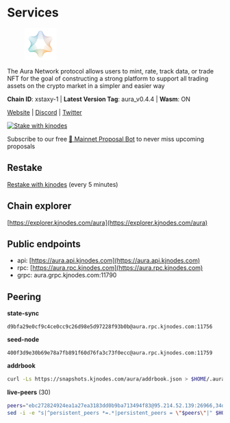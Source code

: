 # Services

<figure><img src="https://raw.githubusercontent.com/kj89/cosmos-images/main/logos/aura.png" alt=""><figcaption></figcaption></figure>

The Aura Network protocol allows users to mint, rate, track data,  or trade NFT for the goal of constructing a strong platform to  support all trading assets on the crypto market in a simpler and easier way

**Chain ID**: xstaxy-1 | **Latest Version Tag**: aura_v0.4.4 | **Wasm**: ON

[Website](https://aura.network) | [Discord](https://discord.gg/hpvF5QcWRf) | [Twitter](https://twitter.com/AuraNetworkHQ)

[![Stake with kjnodes](https://i.ibb.co/cr44Q8j/button-stake-with-kjnodes.png)](https://restake.app/aura/auravaloper17q4k3j6kcslrcuxtj9mxdcgez7kw7jdma8ykjs)

Subscribe to our free [🤖 Mainnet Proposal Bot](https://t.me/kjnodes_proposal_bot) to never miss upcoming proposals

## Restake

[Restake with kjnodes](https://restake.app/aura/auravaloper17q4k3j6kcslrcuxtj9mxdcgez7kw7jdma8ykjs) (every 5 minutes)
## Chain explorer
[https://explorer.kjnodes.com/aura](https://explorer.kjnodes.com/aura)

## Public endpoints

* api: [https://aura.api.kjnodes.com](https://aura.api.kjnodes.com)
* rpc: [https://aura.rpc.kjnodes.com](https://aura.rpc.kjnodes.com)
* grpc: aura.grpc.kjnodes.com:11790

## Peering

**state-sync**

```text
d9bfa29e0cf9c4ce0cc9c26d98e5d97228f93b0b@aura.rpc.kjnodes.com:11756
```

**seed-node**

```text
400f3d9e30b69e78a7fb891f60d76fa3c73f0ecc@aura.rpc.kjnodes.com:11759
```

**addrbook**
```bash
curl -Ls https://snapshots.kjnodes.com/aura/addrbook.json > $HOME/.aura/config/addrbook.json
```

**live-peers** (30)
```bash
peers="ebc272824924ea1a27ea3183dd0b9ba713494f83@95.214.52.139:26966,34d759895c5a451488db34c686e74cb954d86723@65.108.135.212:26656,670c0c23a1196e706e058133fbbb156f7f33b352@5.9.95.147:26656,5de24f52cd9fa5121752942517c0c195c0682eb9@34.31.163.156:26656,c9c0b28dcf2db5f0e7b756986d3326d62ba47e78@144.126.147.58:26656,1f536bba1e1922d8920ab742afd8c78b447c68b2@194.163.178.191:26676,7885a9e940b45b9a2183488ca3a901b043b6ed67@144.76.40.53:21756,07317346ab58eb4de14fe8c7705863002186d340@142.132.201.53:36656,5e87d03a29ceca5e376e55588d9b099bb5d9524f@136.38.83.242:25656,aec1624fad0adf47f9b4f7300dcb8bd4d63567f1@57.128.20.163:21756,3e7ef25f1c9829351936884618659167400eb0f1@142.132.149.171:26656,b6a0d0d030f35ffffcfe92e72ea13933c1adbe62@116.202.174.253:21656,0599779759ed60e12ed39a94cd02d303ba10d591@95.214.52.174:36656,0179528068da0dfaf61005cf5aa28793ca42b129@85.25.74.163:26656,a60a9f3400cb978b313ad5a47d59f6c518ef2a04@3.135.201.61:26656,1584b3aa3969def4a9f70555b3b442d334053e94@148.113.159.22:10156,ed15ae05f17dd4e672eec0a96c38364d063b68dc@65.108.6.45:60756,3e05f2b0fdd750511dbff9d3f6a47d3bc3d4b1f0@141.95.204.81:61456,a859027129ee2524b57c43b9ecbe3bcc4d120efb@195.3.222.183:26656,63a90346040657406ddc48a2679e3bfbe17f717a@65.108.195.29:51656,e46238ddcf2113b70f59b417994c375e2d67e265@71.236.119.108:40656,d2ea7c421c8bb552b84eba4c7924f9e78d3a79ae@176.9.158.219:41256,fa474fe8f7159c9699fb39acb2925702f0474502@141.95.157.139:10156,a19b89ebbf7331f435b8ef100ce501d2377922ea@209.126.116.182:26656,65bf908c6c41cacfce9652ed69a17337b023d0d0@57.128.85.172:26656,a58b4dec687b60ba05cf9a3e4cd1181b09c0661f@65.109.93.152:34656,4f95e3b40a652b758d551a0d3a6cc25603d9e179@38.242.150.61:27656,f43c7c9a194ee5a97665a9aad8f887fdbb75e4ca@65.109.225.86:46656,ced3a13f4f7200ce1a2392a5738c88532f794359@65.108.232.168:25656,8d861db065439e8cff79d0d128ce0a141025be46@65.109.69.154:40656"
sed -i -e "s|^persistent_peers *=.*|persistent_peers = \"$peers\"|" $HOME/.aura/config/config.toml
```
